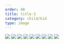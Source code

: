 ```yaml
---
order: 40
title: title-3
category: child/kid
type: image
---
```


![](https://alacolang.ir/kolbeh/static/images/kid-awareness-1.webp)
![](https://alacolang.ir/kolbeh/static/images/kid-awareness-2.webp)
![](https://alacolang.ir/kolbeh/static/images/kid-awareness-3.webp)
![](https://alacolang.ir/kolbeh/static/images/kid-awareness-4.webp)
![](https://alacolang.ir/kolbeh/static/images/kid-awareness-5.webp)
![](https://alacolang.ir/kolbeh/static/images/kid-awareness-6.webp)
![](https://alacolang.ir/kolbeh/static/images/kid-awareness-7.webp)
![](https://alacolang.ir/kolbeh/static/images/kid-awareness-8.webp)
![](https://alacolang.ir/kolbeh/static/images/kid-awareness-9.webp)